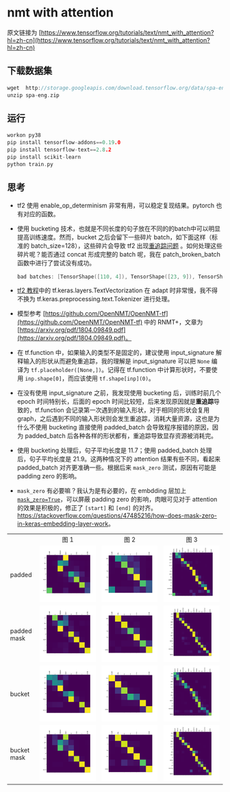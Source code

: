 # nmt with attention

原文链接为 [https://www.tensorflow.org/tutorials/text/nmt_with_attention?hl=zh-cn](https://www.tensorflow.org/tutorials/text/nmt_with_attention?hl=zh-cn)

## 下载数据集

```c
wget  http://storage.googleapis.com/download.tensorflow.org/data/spa-eng.zip
unzip spa-eng.zip
```

## 运行

```c
workon py38
pip install tensorflow-addons==0.19.0
pip install tensorflow-text==2.8.2
pip install scikit-learn
python train.py
```

## 思考

- tf2 使用 enable_op_determinism 非常有用，可以稳定复现结果。pytorch 也有对应的函数。
- 使用 bucketing 技术，也就是不同长度的句子放在不同的的batch中可以明显提高训练速度。然而，bucket 之后会留下一些碎片 batch，如下面这样（标准的 batch_size=128），这些碎片会导致 tf2 出现[重追踪问题](https://www.tensorflow.org/guide/function#tracing) 。如何处理这些碎片呢？能否通过 concat 形成完整的 batch 呢，我在 patch_broken_batch 函数中进行了尝试没有成功。

    ```c
    bad batches: [TensorShape([110, 4]), TensorShape([23, 9]), TensorShape([17, 13]), TensorShape([121, 19]), TensorShape([52, 41])]
    ```

- [tf2 教程](https://www.tensorflow.org/text/tutorials/nmt_with_attention)中的 tf.keras.layers.TextVectorization 在 adapt 时非常慢，我不得不换为 tf.keras.preprocessing.text.Tokenizer 进行处理。
- 模型参考 [https://github.com/OpenNMT/OpenNMT-tf](https://github.com/OpenNMT/OpenNMT-tf) 中的 RNMT+，文章为 [https://arxiv.org/pdf/1804.09849.pdf](https://arxiv.org/pdf/1804.09849.pdf)。
- 在 tf.function 中，如果输入的类型不是固定的，建议使用 input_signature 解释输入的形状从而避免重追踪，我的理解是 input_signature 可以把 `None` 编译为 `tf.placeholder([None,])`。记得在 tf.function 中计算形状时，不要使用 `inp.shape[0]`，而应该使用 `tf.shape[inp](0)`。
- 在没有使用 input_signature 之前，我发现使用 bucketing 后，训练时前几个 epoch 时间特别长，后面的 epoch 时间比较短，后来发现原因就是**重追踪**导致的，tf.function 会记录第一次遇到的输入形状，对于相同的形状会复用 graph，之后遇到不同的输入形状则会发生重追踪，消耗大量资源，这也是为什么不使用 bucketing 直接使用 padded_batch 会导致程序报错的原因，因为 padded_batch 后各种各样的形状都有，重追踪导致显存资源被消耗完。
- 使用 bucketing 处理后，句子平均长度是 11.7；使用 padded_batch 处理后，句子平均长度是 21.9。这两种情况下的 attention 结果有些不同，看起来 padded_batch 对齐更准确一些。根据后来 `mask_zero` 测试，原因有可能是 padding zero 的影响。
- `mask_zero` 有必要嘛？我认为是有必要的，在 embdding 层加上 [`mask_zero=True`](https://www.tensorflow.org/api_docs/python/tf/keras/layers/Embedding#input-shape)，可以屏蔽 padding zero 的影响，肉眼可见对于 attention 的效果是积极的，修正了 `[start]` 和 `[end]` 的对齐。<https://stackoverflow.com/questions/47485216/how-does-mask-zero-in-keras-embedding-layer-work>。

<table>
  <tr>
    <td></td>
    <td><center>图 1</center></td>
    <td><center>图 2</center></td>
    <td><center>图 3</center></td>
  </tr>
  <tr>
    <td>padded</td>
    <td><img src="./assets/index-1-padded.png"></td>
    <td><img src="./assets/index-2-padded.png"></td>
    <td><img src="./assets/index-3-padded.png"></td>
  </tr>
  <tr>
    <td>padded mask</td>
    <td><img src="./assets/index-1-padded-mask.png"></td>
    <td><img src="./assets/index-2-padded-mask.png"></td>
    <td><img src="./assets/index-3-padded-mask.png"></td>
  </tr>
  <tr>
    <td>bucket</td>
    <td><img src="./assets/index-1-bucketing.png"></td>
    <td><img src="./assets/index-2-bucketing.png"></td>
    <td><img src="./assets/index-3-bucketing.png"></td>
  </tr>
  <tr>
    <td>bucket mask</td>
    <td><img src="./assets/index-1-bucketing-mask.png"></td>
    <td><img src="./assets/index-2-bucketing-mask.png"></td>
    <td><img src="./assets/index-3-bucketing-mask.png"></td>
  </tr>
</table>
